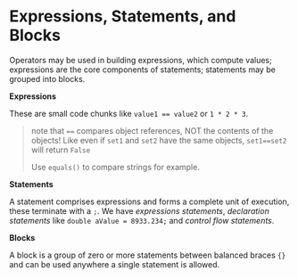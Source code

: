 # Expressions, Statements, and Blocks

Operators may be used in building expressions, which compute values; expressions are the core components of statements; statements may be grouped into blocks.

**Expressions**

These are small code chunks like `value1 == value2` or `1 * 2 * 3`.

> note that `==` compares object references, NOT the contents of the objects! Like even if `set1` and `set2` have the same objects, `set1==set2` will return `False`
>
> Use `equals()` to compare strings for example.

**Statements**

A statement comprises expressions and forms a complete unit of execution, these terminate with a `;`. We have *expressions statements*, *declaration statements* like `double aValue = 8933.234;` and *control flow statements*.

**Blocks**

A block is a group of zero or more statements between balanced braces `{}` and can be used anywhere a single statement is allowed.